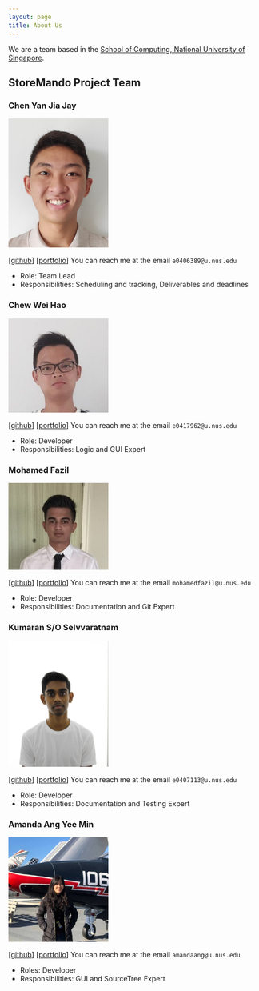 ```yaml
---
layout: page
title: About Us
---
```


We are a team based in the [School of Computing, National University of Singapore](http://www.comp.nus.edu.sg).


## StoreMando Project Team

### Chen Yan Jia Jay

<img src="images/jaychenyj.png" width="200px">

[[github](https://github.com/JayChenYJ)]
[[portfolio](team/jaychenyj.md)]
You can reach me at the email `e0406389@u.nus.edu`

* Role: Team Lead
* Responsibilities: Scheduling and tracking, Deliverables and deadlines
  
### Chew Wei Hao

<img src="images/chewwh09.png" width="200px">

[[github](http://github.com/chewwh09)]
[[portfolio](team/chewwh09.md)]
You can reach me at the email `e0417962@u.nus.edu`

* Role: Developer
* Responsibilities: Logic and GUI Expert

### Mohamed Fazil

<img src="images/md-fazil.png" width="200px">

[[github](http://github.com/Md-Fazil)] [[portfolio](team/md-fazil.md)] You can reach me at the email `mohamedfazil@u.nus.edu`

* Role: Developer
* Responsibilities: Documentation and Git Expert

### Kumaran S/O Selvvaratnam

<img src="images/kumsssss.png" width="200px">

[[github](http://github.com/kumsssss)]
[[portfolio](team/kumsssss.md)]
You can reach me at the email `e0407113@u.nus.edu`

* Role: Developer
* Responsibilities: Documentation and Testing Expert

### Amanda Ang Yee Min

<img src="images/github-amanda.png" width="200px">

[[github](http://github.com/github-amanda)]
[[portfolio](team/github-amanda.md)]
You can reach me at the email `amandaang@u.nus.edu`

* Roles: Developer
* Responsibilities: GUI and SourceTree Expert
